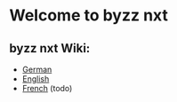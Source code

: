 # Welcome to byzz nxt

## byzz nxt Wiki:
- [German](https://github.com/orangedentalGit/byzz-docs/wiki/byzz-Wiki-de)
- [English](https://github.com/orangedentalGit/byzz-docs/wiki/byzz-Wiki-en)
- [French](https://github.com/orangedentalGit/byzz-docs/wiki/byzz-Wiki-fr) (todo)

